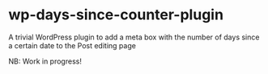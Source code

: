 # wp-days-since-counter-plugin
A trivial WordPress plugin to add a meta box with the number of days since a certain date to the Post editing page

NB: Work in progress!
